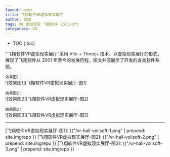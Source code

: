 ```yaml
---
layout: post
title: 飞翔软件VR虚拟现实展厅
author: 贺斌
tags: VR 虚拟现实 飞翔软件 Volisoft
categories: VR
---
```


* TOC
{:toc}

“飞翔软件VR虚拟现实展厅”采用 Vite + Threejs 技术，以虚拟现实展厅的形式，展现了飞翔软件从 2001 年至今的发展历程，图文并茂展示了开发的各类软件系统。


`效果图1：`<br/>
![效果图1][飞翔软件VR虚拟现实展厅-图1]

`效果图2：`<br/>
![效果图2][飞翔软件VR虚拟现实展厅-图2]

`效果图3：`<br/>
![效果图3][飞翔软件VR虚拟现实展厅-图3]

---

[飞翔软件VR虚拟现实展厅-图1]: {{"/vr-hall-volisoft-1.png" | prepend: site.imgrepo }}
[飞翔软件VR虚拟现实展厅-图2]: {{"/vr-hall-volisoft-2.png" | prepend: site.imgrepo }}
[飞翔软件VR虚拟现实展厅-图3]: {{"/vr-hall-volisoft-3.png" | prepend: site.imgrepo }}
